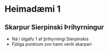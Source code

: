 # Heimadæmi 1

## Skarpur Sierpinski Þríhyrningur
* Ná í útgáfu 1 af þríhyrningi Sierpinskis
* Fjölga punktum svo hann verði skarpari